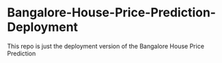 # Bangalore-House-Price-Prediction-Deployment
This repo is just the deployment version of the Bangalore House Price Prediction
